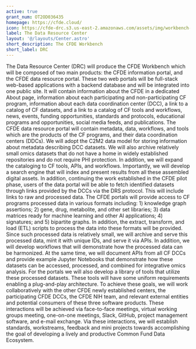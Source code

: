 ```yaml
---
active: true
grant_num: OT2OD036435
homepage: https://cfde.cloud/
icon: https://cfde-drc.s3.us-east-2.amazonaws.com/assets/img/workbench-logo.png
label: The Data Resource Center
layout: '@/layouts/Center.astro'
short_description: The CFDE Workbench
short_label: DRC
---
```

The Data Resource Center (DRC) will produce the CFDE Workbench which will be composed of two main products: the CFDE information portal, and the CFDE data resource portal. These two web portals will be full-stack web-based applications with a backend database and will be integrated into one public site. It will contain information about the CFDE in a dedicated About page, information about each participating and non-participating CF program, information about each data coordination center (DCC), a link to a catalog of CF datasets, and a link to a catalog of CF tools and workflows, news, events, funding opportunities, standards and protocols, educational programs and opportunities, social media feeds, and publications. The CFDE data resource portal will contain metadata, data, workflows, and tools which are the products of the CF programs, and their data coordination centers (DDCs). We will adopt the C2M2 data model for storing information about metadata describing DCC datasets. We will also archive relatively small omics datasets that do not have a home in widely established repositories and do not require PHI protection. In addition, we will expand the cataloging to CF tools, APIs, and workflows. Importantly, we will develop a search engine that will index and present results from all these assembled digital assets. In addition, continuing the work established in the CFDE pilot phase, users of the data portal will be able to fetch identified datasets through links provided by the DCCs via the DRS protocol. This will include links to raw and processed data. The CFDE portals will provide access to CF programs processed data in various formats including: 1) knowledge graph assertions; 2) gene, drug, metabolite, and other set libraries; 3) data matrices ready for machine learning and other AI applications; 4) signatures; and 5) bipartite graphs. In addition, the extract, transform, and load (ETL) scripts to process the data into these formats will be provided. Since such processed data is relatively small, we will archive and serve this processed data, mint it with unique IDs, and serve it via APIs. In addition, we will develop workflows that will demonstrate how the processed data can be harmonized. At the same time, we will document APIs from all CF DCCs and provide example Jupyter Notebooks that demonstrate how these datasets can be accessed, processed, and combined for integrative omics analysis. For the portals we will also develop a library of tools that utilize these processed datasets. These tools will have some uniform requirements enabling a plug-and-play architecture. To achieve these goals, we will work collaboratively with the other CFDE newly established centers, the participating CFDE DCCs, the CFDE NIH team, and relevant external entities and potential consumers of these three software products. These interactions will be achieved via face-to-face meetings, virtual working groups meeting, one-on-one meetings, Slack, GitHub, project management software, and e-mail exchange. Via these interactions, we will establish standards, workstreams, feedback and mini projects towards accomplishing the goal of developing a lively and productive Common Fund Data Ecosystem.